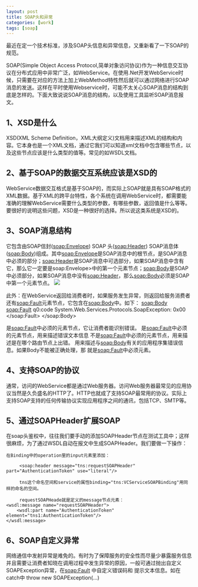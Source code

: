 ```yaml
---
layout: post
title: SOAP头和异常
categories: [work]
tags: [soap]
---
```


最近在定一个技术标准，涉及SOAP头信息和异常信息，又重新看了一下SOAP的规范。

SOAP(Simple Object Access Protocol,简单对象访问协议)作为一种信息交互协议在分布式应用中非常广泛，如WebService。在使用.Net开发WebService时候，只需要在对应的方法上加上WebMethod特性然后就可以通过网络进行SOAP消息的发送。这样在平时使用Webservice时，可能不太关心SOAP消息的结构到底是怎样的。下面大致说说SOAP消息的结构，以及使用工具监听SOAP消息报文。


## 1、XSD是什么  ##
XSD(XML Scheme Definition，XML大纲定义)文档用来描述XML的结构和内容。它本身也是一个XML文档，通过它我们可以知道xml文档中包含哪些节点，以及这些节点应该是什么类型的值等。常见的如WSDL文档。

 
## 2、基于SOAP的数据交互系统应该是XSD的  ##
WebService数据交互格式是基于SOAP的，而实际上SOAP就是具有SOAP格式的XML数据。基于XML的跨平台特性，各个系统在调用WebService时，都需要能准确的理解WebService需要什么类型的参数，有哪些参数，返回值是什么等等。要很好的说明这些问题，XSD是一种很好的选择。所以说这类系统是XSD的。

 

## 3、SOAP消息结构   ##
它包含由SOAP信封(<soap:Envelope>) SOAP 头(<soap:Header>) SOAP消息体 (<soap:Body>)组成。其中<soap:Envelope>是SOAP消息中的根节点，是SOAP消息中必须的部分；<soap:Header>是SOAP消息中可选部分，如果SOAP消息中含有它，那么它一定要是soap:Envelope>中的第一个元素节点；<soap:Body>是SOAP中必须部分，如果SOAP消息中没有<soap:Header>，那么<soap:Body>必须是SOAP中第一个元素节点。
![](http://pic002.cnblogs.com/images/2012/53750/2012030114330182.jpg)

此外：在WebService返回给消费者时，如果服务发生异常，则返回给服务消费者还有<soap:Fault>元素节点，它包含在<soap:Body>中。如下：
    <soap:Body>
    <soap:Fault>
    <faultcode xmlns:q0="ns=cnblogs.com/tyb1222">q0:code</faultcode>
    <faultstring>System.Web.Services.Protocols.SoapException: 0x00</faultstring>
    <faultactor/>
    <detail />
    </soap:Fault>
    </soap:Body>


<faultcode>是<soap:Fault>中必须的元素节点，它让消费者能识别错误。
<faultstring>是<soap:Fault>中必须的元素节点，用来描述错误文本信息
<faultactor/>不是<soap:Fault>中必须的元素节点，用来描述是在哪个路由节点上出错。
<detail>用来描述与<soap:Body>有关的应用程序集错误信息。如果Body不能被正确处理，那 <detail>就是<soap:Fault>中必须元素。

## 4、支持SOAP的协议  ##
通常，访问的WebService都是通过Web服务器。访问Web服务器最常见的应用协议当然是久负盛名的HTTP了。HTTP也就成了支持SOAP最常用的协议。实际上支持SOAP支持的任何传输协议实现应用程序之间的通讯，包括TCP、SMTP等。

## 5、通过SOAPHeader扩展SOAP    ##
 在soap头鉴权中，往往我们要手动的添加SOAPHeader节点在测试工具中；这样很麻烦，为了通过WSDL自动在报文中生成SOAPHeader。我们要做一下操作： 


    在Binding中的operation里的input元素里添加：

         <soap:header message="tns:requestSOAPHeader" part="AuthenticationToken" use="literal"/>

         tns这个命名空间和service的属性binding="tns:VCServiceSOAPBinding"用同样的命名的空间。

         requestSOAPHeade就是定义的message节点元素： 
	<wsdl:message name="requestSOAPHeader"> 
		<wsdl:part name="AuthenticationToken" element="tns1:AuthenticationToken"/> 
	</wsdl:message> 



## 6、SOAP自定义异常   ##
网络通信中发射异常是难免的。有时为了保障服务的安全性而尽量少暴露服务信息并且需要让消费者知晓在调用过程中发生异常的原因，一般可通过抛出自定义SOAPException异常，在<soap:Fault> 中自定义<faultcode>错误码和 <faultstring>提示文本信息。如在catch中 throw new SOAPException(...)